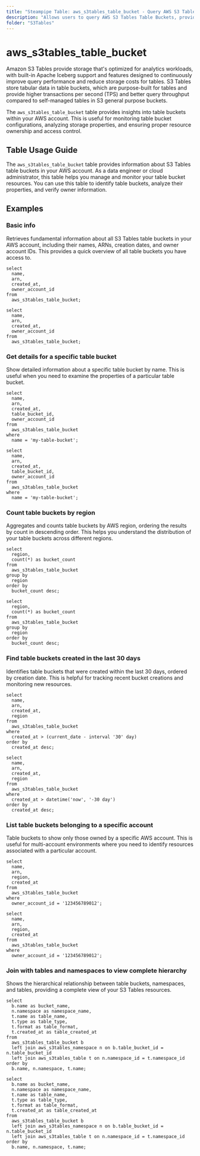 ```yaml
---
title: "Steampipe Table: aws_s3tables_table_bucket - Query AWS S3 Tables Table Buckets using SQL"
description: "Allows users to query AWS S3 Tables Table Buckets, providing information about the configuration, settings, and properties of your S3 table buckets."
folder: "S3Tables"
---
```


# aws_s3tables_table_bucket

Amazon S3 Tables provide storage that's optimized for analytics workloads, with built-in Apache Iceberg support and features designed to continuously improve query performance and reduce storage costs for tables. S3 Tables store tabular data in table buckets, which are purpose-built for tables and provide higher transactions per second (TPS) and better query throughput compared to self-managed tables in S3 general purpose buckets.

The `aws_s3tables_table_bucket` table provides insights into table buckets within your AWS account. This is useful for monitoring table bucket configurations, analyzing storage properties, and ensuring proper resource ownership and access control.

## Table Usage Guide

The `aws_s3tables_table_bucket` table provides information about S3 Tables table buckets in your AWS account. As a data engineer or cloud administrator, this table helps you manage and monitor your table bucket resources. You can use this table to identify table buckets, analyze their properties, and verify owner information.

## Examples

### Basic info

Retrieves fundamental information about all S3 Tables table buckets in your AWS account, including their names, ARNs, creation dates, and owner account IDs. This provides a quick overview of all table buckets you have access to.

```sql+postgresql
select
  name,
  arn,
  created_at,
  owner_account_id
from
  aws_s3tables_table_bucket;
```

```sql+sqlite
select
  name,
  arn,
  created_at,
  owner_account_id
from
  aws_s3tables_table_bucket;
```

### Get details for a specific table bucket

Show detailed information about a specific table bucket by name. This is useful when you need to examine the properties of a particular table bucket.

```sql+postgresql
select
  name,
  arn,
  created_at,
  table_bucket_id,
  owner_account_id
from
  aws_s3tables_table_bucket
where
  name = 'my-table-bucket';
```

```sql+sqlite
select
  name,
  arn,
  created_at,
  table_bucket_id,
  owner_account_id
from
  aws_s3tables_table_bucket
where
  name = 'my-table-bucket';
```

### Count table buckets by region

Aggregates and counts table buckets by AWS region, ordering the results by count in descending order. This helps you understand the distribution of your table buckets across different regions.

```sql+postgresql
select
  region,
  count(*) as bucket_count
from
  aws_s3tables_table_bucket
group by
  region
order by
  bucket_count desc;
```

```sql+sqlite
select
  region,
  count(*) as bucket_count
from
  aws_s3tables_table_bucket
group by
  region
order by
  bucket_count desc;
```

### Find table buckets created in the last 30 days

Identifies table buckets that were created within the last 30 days, ordered by creation date. This is helpful for tracking recent bucket creations and monitoring new resources.

```sql+postgresql
select
  name,
  arn,
  created_at,
  region
from
  aws_s3tables_table_bucket
where
  created_at > (current_date - interval '30' day)
order by
  created_at desc;
```

```sql+sqlite
select
  name,
  arn,
  created_at,
  region
from
  aws_s3tables_table_bucket
where
  created_at > datetime('now', '-30 day')
order by
  created_at desc;
```

### List table buckets belonging to a specific account

Table buckets to show only those owned by a specific AWS account. This is useful for multi-account environments where you need to identify resources associated with a particular account.

```sql+postgresql
select
  name,
  arn,
  region,
  created_at
from
  aws_s3tables_table_bucket
where
  owner_account_id = '123456789012';
```

```sql+sqlite
select
  name,
  arn,
  region,
  created_at
from
  aws_s3tables_table_bucket
where
  owner_account_id = '123456789012';
```

### Join with tables and namespaces to view complete hierarchy

Shows the hierarchical relationship between table buckets, namespaces, and tables, providing a complete view of your S3 Tables resources.

```sql+postgresql
select
  b.name as bucket_name,
  n.namespace as namespace_name,
  t.name as table_name,
  t.type as table_type,
  t.format as table_format,
  t.created_at as table_created_at
from
  aws_s3tables_table_bucket b
  left join aws_s3tables_namespace n on b.table_bucket_id = n.table_bucket_id
  left join aws_s3tables_table t on n.namespace_id = t.namespace_id
order by
  b.name, n.namespace, t.name;
```

```sql+sqlite
select
  b.name as bucket_name,
  n.namespace as namespace_name,
  t.name as table_name,
  t.type as table_type,
  t.format as table_format,
  t.created_at as table_created_at
from
  aws_s3tables_table_bucket b
  left join aws_s3tables_namespace n on b.table_bucket_id = n.table_bucket_id
  left join aws_s3tables_table t on n.namespace_id = t.namespace_id
order by
  b.name, n.namespace, t.name;
```

